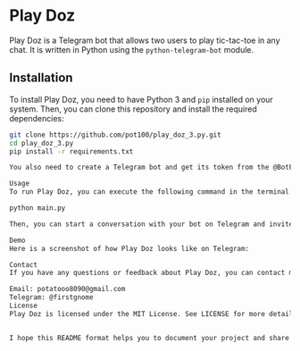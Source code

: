 
# Play Doz

Play Doz is a Telegram bot that allows two users to play tic-tac-toe in any chat. It is written in Python using the `python-telegram-bot` module.

## Installation

To install Play Doz, you need to have Python 3 and `pip` installed on your system. Then, you can clone this repository and install the required dependencies:

```bash
git clone https://github.com/pot100/play_doz_3.py.git
cd play_doz_3.py
pip install -r requirements.txt

You also need to create a Telegram bot and get its token from the @BotFather account. You can follow these steps to generate a token4. Once you have the token, you can replace the BOT_TOKEN value in the code with it.

Usage
To run Play Doz, you can execute the following command in the terminal:

python main.py

Then, you can start a conversation with your bot on Telegram and invite another user to join. To start a game, type /start in the chat and follow the instructions. The bot will display a board with numbers from 1 to 9, corresponding to the positions on the board. To make a move, enter a number between 1 and 9 that is not already taken. The game will end when one player has three marks in a row, column, or diagonal, or when the board is full.

Demo
Here is a screenshot of how Play Doz looks like on Telegram:

Contact
If you have any questions or feedback about Play Doz, you can contact me at:

Email: potatooo8090@gmail.com
Telegram: @firstgnome
License
Play Doz is licensed under the MIT License. See LICENSE for more details.


I hope this README format helps you to document your project and share it with others. Have fun! 😊
